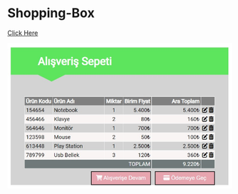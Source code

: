 # Shopping-Box

[Click Here](https://ozcan-cetin.github.io/Shopping-Box/)

![Previiew](https://github.com/ozcan-cetin/Shopping-Box/blob/master/Screenshot%202022-05-08%20042640.jpg)

